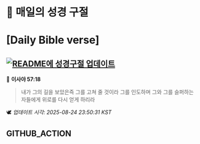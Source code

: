 # 🙏 매일의 성경 구절
# [Daily Bible verse]
## [![README에 성경구절 업데이트](https://github.com/DONGSUKA/first_test/actions/workflows/update-readme-bible.yml/badge.svg)](https://github.com/DONGSUKA/first_test/actions/workflows/update-readme-bible.yml)
<!-- START_BIBLE_VERSE -->
📖 **이사야 57:18**
> 내가 그의 길을 보았은즉 그를 고쳐 줄 것이라 그를 인도하며 그와 그를 슬퍼하는 자들에게 위로를 다시 얻게 하리라

🕊️ _업데이트 시각: 2025-08-24 23:50:31 KST_
  <!-- END_BIBLE_VERSE -->
## GITHUB_ACTION
